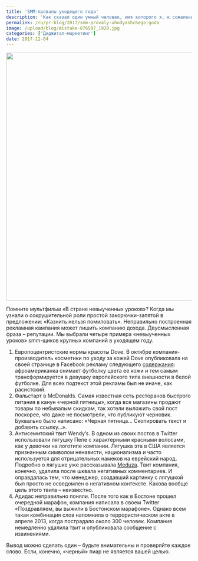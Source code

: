 ```yaml
---
title: 'SMM-провалы уходящего года'
description: 'Как сказал один умный человек, имя которого я, к сожалению, не вспомню: «Остроумие никогда не вознаграждается в интернете». И это, что называется, не в бровь, а в глаз. Помните мультфильм «В стране невыученных уроков»? Когда мы узнали о сокрушительной роли простой закорючки-запятой в предложении: «Казнить нельзя помиловать». Неправильно построенная рекламная кампания может'
permalink: /ru/pr-blog/2017/smm-provaly-uhodyashchego-goda
image: /upload/blog/mistake-876597_1920.jpg
categories: ['Диджитал-маркетинг']
date: 2017-12-04
---
```

<img src="{{ site.assets }}/upload/blog/mistake-876597_1920.jpg" width="1008" height="672" alt="">
<p>Помните мультфильм &laquo;В стране невыученных уроков&raquo;? Когда мы узнали о сокрушительной роли простой закорючки-запятой в предложении: &laquo;Казнить нельзя помиловать&raquo;. Неправильно построенная рекламная кампания может лишить компанию дохода. Двусмысленная фраза &ndash; репутации. Мы выбрали четыре примера &laquo;невыученных уроков&raquo; smm-щиков крупных компаний в уходящем году.</p>
<ol>
	<li>Европоцентристские нормы красоты Dove. В октябре компания-производитель косметики по уходу за кожей Dove опубликовала на своей странице в Facebook рекламу следующего <a href="http://money.cnn.com/2017/10/08/news/companies/dove-apology-racist-ad/index.html">содержания</a>: афроамериканка снимает футболку цвета ее кожи и тем самым трансформируется в девушку европейского типа внешности в белой футболке. Для всех подтекст этой рекламы был не иначе, как расистский.</li>
	<li>Фальстарт в McDonalds. Самая известная сеть ресторанов быстрого питания в канун &laquo;черной пятницы&raquo;, когда все магазины продают товары по небывалым скидкам, так хотели выложить свой пост поскорее, что даже не посмотрели, что публикуют черновик. Буквально было написано: &laquo;Черная пятница&hellip; Скопировать текст и добавить ссылку&hellip;&raquo;.&nbsp;</li>
	<li>Антисемитский твит Wendy&rsquo;s. В одном из своих постов в Twitter использовали лягушку Пепе с характерными красными волосами, как у девочки на логотипе компании. Лягушка эта в США является признанным символом ненависти, национализма и часто используется для отрицательных намеков на еврейский народ. Подробно о лягушке уже рассказывала <a href="https://meduza.io/feature/2016/10/01/tyazhelyy-put-lyagushonka-pepe">Meduza</a>. Твит компания, конечно, удалила после шквала негативных комментариев. И оправдалась тем, что менеджер, создавший картинку с лягушкой был просто не осведомлен о негативном контексте. Какова вообще цель этого твита &ndash; неизвестно.</li>
	<li>Адидас неправильно поняли. После того как в Бостоне прошел очередной марафон, компания написала в своем Twitter &laquo;Поздравляем, вы выжили в Бостонском марафоне&raquo;. Однако всем такая комбинация слов напомнила о террористическом акте в апреле 2013, когда пострадало около 300 человек. Компания немедленно удалила твит и опубликовала сообщение с извинениями. &nbsp;&nbsp;</li>
</ol>
<p>Вывод можно сделать один &ndash; будьте внимательны и проверяйте каждое слово. Если, конечно, &laquo;черный&raquo; пиар не является вашей целью.</p>
